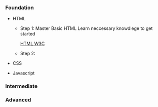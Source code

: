 
### Foundation
- HTML
  - Step 1: Master Basic HTML
    Learn neccessary knowdlege to get started
    
    [HTML W3C](https://www.w3schools.com/html/)

  - Step 2:
  
 - CSS
 - Javascript

### Intermediate


### Advanced
